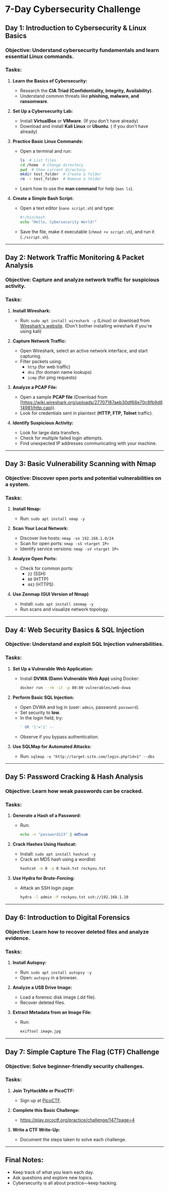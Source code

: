 # **7-Day Cybersecurity Challenge**

## **Day 1: Introduction to Cybersecurity & Linux Basics**
### **Objective:** Understand cybersecurity fundamentals and learn essential Linux commands.

### **Tasks:**
1. **Learn the Basics of Cybersecurity:**
   - Research the **CIA Triad (Confidentiality, Integrity, Availability)**.
   - Understand common threats like **phishing, malware, and ransomware**.
   
2. **Set Up a Cybersecurity Lab:**
   - Install **VirtualBox** or **VMware**. (If you don't have already)
   - Download and install **Kali Linux** or **Ubuntu**. ( if you don't have already)
   
3. **Practice Basic Linux Commands:**
   - Open a terminal and run:
     ```bash
     ls  # List files
     cd /home  # Change directory
     pwd  # Show current directory
     mkdir test_folder  # Create a folder
     rm -r test_folder  # Remove a folder
     ```
   - Learn how to use the **man command** for help (`man ls`).
   
4. **Create a Simple Bash Script:**
   - Open a text editor (`nano script.sh`) and type:
     ```bash
     #!/bin/bash
     echo "Hello, Cybersecurity World!"
     ```
   - Save the file, make it executable (`chmod +x script.sh`), and run it (`./script.sh`).

---

## **Day 2: Network Traffic Monitoring & Packet Analysis**
### **Objective:** Capture and analyze network traffic for suspicious activity.

### **Tasks:**
1. **Install Wireshark:**
   - Run: `sudo apt install wireshark -y` (Linux) or download from [Wireshark's website](https://www.wireshark.org/). (Don't bother installing wireshark if you're using kali)
   
2. **Capture Network Traffic:**
   - Open Wireshark, select an active network interface, and start capturing.
   - Filter packets using:
     - `http` (for web traffic)
     - `dns` (for domain name lookups)
     - `icmp` (for ping requests)
   
3. **Analyze a PCAP File:**
   - Open a sample **PCAP file** (Download from [https://wiki.wireshark.org/uploads/27707187aeb30df68e70c8fb9d614981/http.cap)).
   - Look for credentials sent in plaintext (**HTTP, FTP, Telnet** traffic).
   
4. **Identify Suspicious Activity:**
   - Look for large data transfers.
   - Check for multiple failed login attempts.
   - Find unexpected IP addresses communicating with your machine.

---

## **Day 3: Basic Vulnerability Scanning with Nmap**
### **Objective:** Discover open ports and potential vulnerabilities on a system.

### **Tasks:**
1. **Install Nmap:**
   - Run: `sudo apt install nmap -y`
   
2. **Scan Your Local Network:**
   - Discover live hosts: `nmap -sn 192.168.1.0/24`
   - Scan for open ports: `nmap -sS <target IP>`
   - Identify service versions: `nmap -sV <target IP>`
   
3. **Analyze Open Ports:**
   - Check for common ports:
     - `22` (SSH)
     - `80` (HTTP)
     - `443` (HTTPS)
     
4. **Use Zenmap (GUI Version of Nmap)**
   - Install: `sudo apt install zenmap -y`
   - Run scans and visualize network topology.

---

## **Day 4: Web Security Basics & SQL Injection**
### **Objective:** Understand and exploit SQL Injection vulnerabilities.

### **Tasks:**
1. **Set Up a Vulnerable Web Application:**
   - Install **DVWA (Damn Vulnerable Web App)** using Docker:
     ```bash
     docker run --rm -it -p 80:80 vulnerables/web-dvwa
     ```
   
2. **Perform Basic SQL Injection:**
   - Open DVWA and log in (user: `admin`, password: `password`).
   - Set security to **low**.
   - In the login field, try:
     ```sql
     ' OR '1'='1' --
     ```
   - Observe if you bypass authentication.
   
3. **Use SQLMap for Automated Attacks:**
   - Run: `sqlmap -u "http://target-site.com/login.php?id=1" --dbs`

---

## **Day 5: Password Cracking & Hash Analysis**
### **Objective:** Learn how weak passwords can be cracked.

### **Tasks:**
1. **Generate a Hash of a Password:**
   - Run:
     ```bash
     echo -n "password123" | md5sum
     ```
   
2. **Crack Hashes Using Hashcat:**
   - Install: `sudo apt install hashcat -y`
   - Crack an MD5 hash using a wordlist:
     ```bash
     hashcat -m 0 -a 0 hash.txt rockyou.txt
     ```
   
3. **Use Hydra for Brute-Forcing:**
   - Attack an SSH login page:
     ```bash
     hydra -l admin -P rockyou.txt ssh://192.168.1.10
     ```

---

## **Day 6: Introduction to Digital Forensics**
### **Objective:** Learn how to recover deleted files and analyze evidence.

### **Tasks:**
1. **Install Autopsy:**
   - Run: `sudo apt install autopsy -y`
   - Open: `autopsy` in a browser.
   
2. **Analyze a USB Drive Image:**
   - Load a forensic disk image (.dd file).
   - Recover deleted files.
   
3. **Extract Metadata from an Image File:**
   - Run:
     ```bash
     exiftool image.jpg
     ```

---

## **Day 7: Simple Capture The Flag (CTF) Challenge**
### **Objective:** Solve beginner-friendly security challenges.

### **Tasks:**
1. **Join TryHackMe or PicoCTF:**
   - Sign up at [PicoCTF](https://picoctf.org).
   
2. **Complete this Basic Challenge:**
   - https://play.picoctf.org/practice/challenge/147?page=4

3. **Write a CTF Write-Up:**
   - Document the steps taken to solve each challenge.
   
---

## **Final Notes:**
- Keep track of what you learn each day.
- Ask questions and explore new topics.
- Cybersecurity is all about practice—keep hacking.


